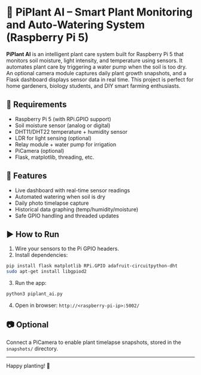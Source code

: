 # 🌿 PiPlant AI – Smart Plant Monitoring and Auto-Watering System (Raspberry Pi 5)

**PiPlant AI** is an intelligent plant care system built for Raspberry Pi 5 that monitors soil moisture, light intensity, and temperature using sensors. It automates plant care by triggering a water pump when the soil is too dry. An optional camera module captures daily plant growth snapshots, and a Flask dashboard displays sensor data in real time. This project is perfect for home gardeners, biology students, and DIY smart farming enthusiasts.

## 🧰 Requirements

- Raspberry Pi 5 (with RPi.GPIO support)
- Soil moisture sensor (analog or digital)
- DHT11/DHT22 temperature + humidity sensor
- LDR for light sensing (optional)
- Relay module + water pump for irrigation
- PiCamera (optional)
- Flask, matplotlib, threading, etc.

## 🚀 Features

- Live dashboard with real-time sensor readings
- Automated watering when soil is dry
- Daily photo timelapse capture
- Historical data graphing (temp/humidity/moisture)
- Safe GPIO handling and threaded updates

## ▶️ How to Run

1. Wire your sensors to the Pi GPIO headers.
2. Install dependencies:

```bash
pip install flask matplotlib RPi.GPIO adafruit-circuitpython-dht
sudo apt-get install libgpiod2
```

3. Run the app:

```bash
python3 piplant_ai.py
```

4. Open in browser: `http://<raspberry-pi-ip>:5002/`

## 📷 Optional

Connect a PiCamera to enable plant timelapse snapshots, stored in the `snapshots/` directory.

---

Happy planting! 🌱